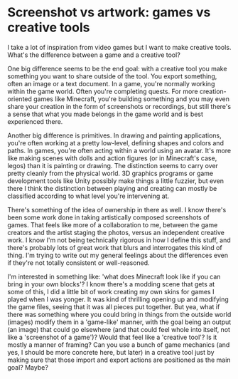 # Screenshot vs artwork: games vs creative tools

I take a lot of inspiration from video games but I want to make creative tools. What's the difference between a game and a creative tool? 

One big difference seems to be the end goal: with a creative tool you make something you want to share outside of the tool. You export something, often an image or a text document. In a game, you're normally working within the game world. Often you're completing quests. For more creation-oriented games like Minecraft, you're building something and you may even share your creation in the form of screenshots or recordings, but still there's a sense that what you made belongs in the game world and is best experienced there.

Another big difference is primitives. In drawing and painting applications, you're often working at a pretty low-level, defining shapes and colors and paths. In games, you're often acting within a world using an avatar. It's more like making scenes with dolls and action figures (or in Minecraft's case, legos) than it is painting or drawing. The distinction seems to carry over pretty cleanly from the physical world. 3D graphics programs or game development tools like Unity possibly make things a little fuzzier, but even there I think the distinction between playing and creating can mostly be classified according to what level you're intervening at.
 
There's something of the idea of ownership in there as well. I know there's been some work done in taking artistically composed screenshots of games. That feels like more of a collaboration to me, between the game creators and the artist staging the photos, versus an independent creative work. I know I'm not being technically rigorous in how I define this stuff, and there's probably lots of great work that blurs and interrogates this kind of thing. I'm trying to write out my general feelings about the differences even if they're not totally consistent or well-reasoned.

I'm interested in something like: 'what does Minecraft look like if you can bring in your own blocks'? I know there's a modding scene that gets at some of this, I did a little bit of work creating my own skins for games I played when I was yonger. It was kind of thrilling opening up and modifying the game files, seeing that it was all pieces put together. But yea, what if there was something where you could bring in things from the outside world (images) modify them in a 'game-like' manner, with the goal being an output (an image) that could go elsewhere (and that could feel whole into itself, not like a 'screenshot of a game')? Would that feel like a 'creative tool'? Is it mostly a manner of framing? Can you use a bunch of game mechanics (and yes, I should be more concrete here, but later) in a creative tool just by making sure that those import and export actions are positioned as the main goal? Maybe?
